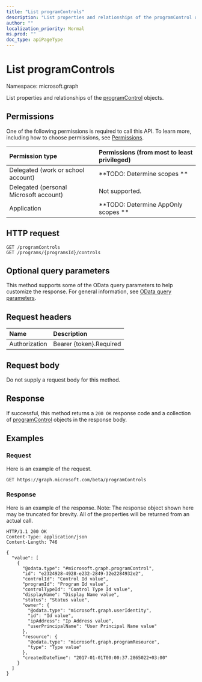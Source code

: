 ```yaml
---
title: "List programControls"
description: "List properties and relationships of the programControl objects."
author: ""
localization_priority: Normal
ms.prod: ""
doc_type: apiPageType
---
```


# List programControls

Namespace: microsoft.graph

List properties and relationships of the [programControl](../resources/programcontrol.md) objects.

## Permissions
One of the following permissions is required to call this API. To learn more, including how to choose permissions, see [Permissions](/concepts/permissions-reference.md).

|Permission type|Permissions (from most to least privileged)|
|:---|:---|
|Delegated (work or school account)|**TODO: Determine scopes **|
|Delegated (personal Microsoft account)|Not supported.|
|Application|**TODO: Determine AppOnly scopes **|

## HTTP request
<!-- {
  "blockType": "ignored"
}
-->
``` http
GET /programControls
GET /programs/{programsId}/controls
```

## Optional query parameters
This method supports some of the OData query parameters to help customize the response. For general information, see [OData query parameters](/graph/query-parameters).

## Request headers
|Name|Description|
|:---|:---|
|Authorization|Bearer {token}.Required|

## Request body
Do not supply a request body for this method.

## Response
If successful, this method returns a `200 OK` response code and a collection of [programControl](../resources/programcontrol.md) objects in the response body.

## Examples

### Request
Here is an example of the request.
<!-- {
  "blockType": "request",
  "name": "get_programcontrol"
}
-->
``` http
GET https://graph.microsoft.com/beta/programControls
```

### Response
Here is an example of the response. Note: The response object shown here may be truncated for brevity. All of the properties will be returned from an actual call.
<!-- {
  "blockType": "response",
  "truncated": true,
  "@odata.type": "collection(microsoft.graph.programcontrol)"
}
-->
``` http
HTTP/1.1 200 OK
Content-Type: application/json
Content-Length: 746

{
  "value": [
    {
      "@odata.type": "#microsoft.graph.programControl",
      "id": "e2324928-4928-e232-2849-32e2284932e2",
      "controlId": "Control Id value",
      "programId": "Program Id value",
      "controlTypeId": "Control Type Id value",
      "displayName": "Display Name value",
      "status": "Status value",
      "owner": {
        "@odata.type": "microsoft.graph.userIdentity",
        "id": "Id value",
        "ipAddress": "Ip Address value",
        "userPrincipalName": "User Principal Name value"
      },
      "resource": {
        "@odata.type": "microsoft.graph.programResource",
        "type": "Type value"
      },
      "createdDateTime": "2017-01-01T00:00:37.2865022+03:00"
    }
  ]
}
```


